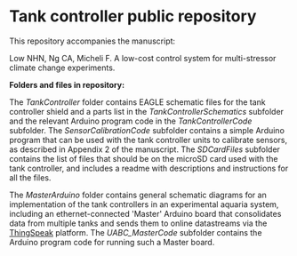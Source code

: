 # Tank controller public repository

This repository accompanies the manuscript:

Low NHN, Ng CA, Micheli F. A low-cost control system for multi-stressor climate change experiments.


**Folders and files in repository:**

The *TankController* folder contains EAGLE schematic files for the tank controller shield and a parts list in the *TankControllerSchematics* subfolder and the relevant Arduino program code in the *TankControllerCode* subfolder. The *SensorCalibrationCode* subfolder contains a simple Arduino program that can be used with the tank controller units to calibrate sensors, as described in Appendix 2 of the manuscript. The *SDCardFiles* subfolder contains the list of files that should be on the microSD card used with the tank controller, and includes a readme with descriptions and instructions for all the files.

The *MasterArduino* folder contains general schematic diagrams for an implementation of the tank controllers in an experimental aquaria system, including an ethernet-connected 'Master' Arduino board that consolidates data from multiple tanks and sends them to online datastreams via the [ThingSpeak](http://thingspeak.com) platform. The *UABC_MasterCode* subfolder contains the Arduino program code for running such a Master board.
